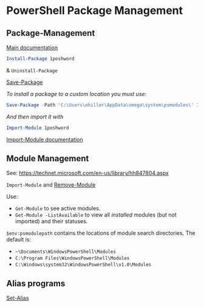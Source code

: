 # PowerShell Package Management

## Package-Management

[Main documentation](https://technet.microsoft.com/en-us/library/dn890706.aspx)

```powershell
Install-Package 1poshword
```
& `Uninstall-Package`

[Save-Package](https://technet.microsoft.com/en-us/library/dn890708.aspx)

_To install a package to a custom location you must use:_

```powershell
Save-Package -Path 'C:\Users\ehiller\AppData\omega\system\psmodules\' 1poshword
```

_And then import it with_
```powershell
Import-Module 1poshword
```

[Import-Module documentation](https://technet.microsoft.com/en-us/library/hh849725.aspx)

## Module Management

See: <https://technet.microsoft.com/en-us/library/hh847804.aspx>

`Import-Module` and [Remove-Module](https://technet.microsoft.com/en-us/library/hh849732.aspx)

Use:
- `Get-Module` to see active modules.
- `Get-Module -ListAvailable` to view all *installed* modules (but not imported) and their statuses.

`$env:psmodulepath` contains the locations of module search directories. The default is:
- `~\Documents\WindowsPowerShell\Modules`
- `C:\Program Files\WindowsPowerShell\Modules`
- `C:\Windows\system32\WindowsPowerShell\v1.0\Modules`

## Alias programs

[Set-Alias](https://technet.microsoft.com/en-us/library/ee176913.aspx)

